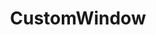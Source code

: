 ---
layout: manual-category
title: CustomWindow
category: CustomWindow
permalink: /categories/customwindow/
---
